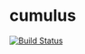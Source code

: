 # cumulus

[![Build Status](https://travis-ci.org/0x00B1/cumulus.svg?branch=master)](https://travis-ci.org/0x00B1/cumulus)
